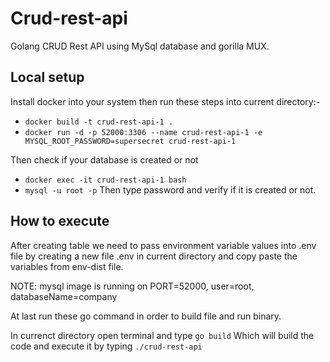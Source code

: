 # Crud-rest-api
Golang CRUD Rest API using MySql database and gorilla MUX.

## Local setup
Install docker into your system then run these steps into current directory:- 
  * `docker build -t crud-rest-api-1 .`
  * `docker run -d -p 52000:3306 --name crud-rest-api-1 -e MYSQL_ROOT_PASSWORD=supersecret crud-rest-api-1`

  Then check if your database is created or not
  * `docker exec -it crud-rest-api-1 bash`
  * `mysql -u root -p`
  Then type password and verify if it is created or not.


## How to execute
After creating table we need to pass environment variable values into .env file by creating a new file .env in current directory and copy paste the variables from env-dist file.

NOTE: mysql image is running on PORT=52000, user=root, databaseName=company

At last run these go command in order to build file and run binary.

In currenct directory open terminal and type `go build`
Which will build the code and execute it by typing `./crud-rest-api`
